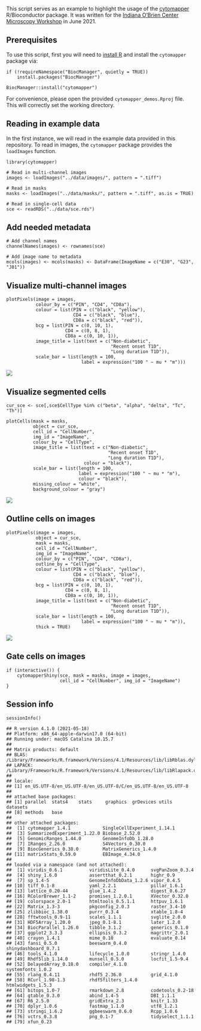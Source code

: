This script serves as an example to highlight the usage of the
[cytomapper](https://www.bioconductor.org/packages/release/bioc/html/cytomapper.html)
R/Bioconductor package. It was written for the [Indiana O’Brien Center
Microscopy
Workshop](http://static.medicine.iupui.edu/obrien/2021Schedule.pdf) in
June 2021.

## Prerequisites

To use this script, first you will need to [install
R](https://www.r-project.org/) and install the `cytomapper` package via:

    if (!requireNamespace("BiocManager", quietly = TRUE))
        install.packages("BiocManager")

    BiocManager::install("cytomapper")

For convenience, please open the provided `cytomapper_demos.Rproj` file.
This will correctly set the working directory.

## Reading in example data

In the first instance, we will read in the example data provided in this
repository. To read in images, the `cytomapper` package provides the
`loadImages` function.

    library(cytomapper)

    # Read in multi-channel images
    images <- loadImages("../data/images/", pattern = ".tiff")

    # Read in masks
    masks <- loadImages("../data/masks/", pattern = ".tiff", as.is = TRUE)

    # Read in single-cell data
    sce <- readRDS("../data/sce.rds")

## Add needed metadata

    # Add channel names
    channelNames(images) <- rownames(sce)

    # Add image name to metadata
    mcols(images) <- mcols(masks) <- DataFrame(ImageName = c("E30", "G23", "J01"))

## Visualize multi-channel images

    plotPixels(image = images,
               colour_by = c("PIN", "CD4", "CD8a"), 
               colour = list(PIN = c("black", "yellow"),
                             CD4 = c("black", "blue"),
                             CD8a = c("black", "red")),
               bcg = list(PIN = c(0, 10, 1),
                          CD4 = c(0, 8, 1),
                          CD8a = c(0, 10, 1)),
               image_title = list(text = c("Non-diabetic",
                                           "Recent onset T1D",
                                           "Long duration T1D")),
               scale_bar = list(length = 100,
                                label = expression("100 " ~ mu * "m")))

![](cytomapper_workshop_files/figure-markdown_strict/unnamed-chunk-2-1.png)

## Visualize segmented cells

    cur_sce <- sce[,sce$CellType %in% c("beta", "alpha", "delta", "Tc", "Th")]

    plotCells(mask = masks,
              object = cur_sce,
              cell_id = "CellNumber",
              img_id = "ImageName",
              colour_by = "CellType",
              image_title = list(text = c("Non-diabetic",
                                          "Recent onset T1D",
                                          "Long duration T1D"),
                                 colour = "black"),
              scale_bar = list(length = 100,
                               label = expression("100 " ~ mu * "m"),
                               colour = "black"),
              missing_colour = "white",
              background_colour = "gray")

![](cytomapper_workshop_files/figure-markdown_strict/unnamed-chunk-3-1.png)

## Outline cells on images

    plotPixels(image = images,
               object = cur_sce,
               mask = masks,
               cell_id = "CellNumber",
               img_id = "ImageName",
               colour_by = c("PIN", "CD4", "CD8a"), 
               outline_by = "CellType",
               colour = list(PIN = c("black", "yellow"),
                             CD4 = c("black", "blue"),
                             CD8a = c("black", "red")),
               bcg = list(PIN = c(0, 10, 1),
                          CD4 = c(0, 8, 1),
                          CD8a = c(0, 10, 1)),
               image_title = list(text = c("Non-diabetic",
                                           "Recent onset T1D",
                                           "Long duration T1D")),
               scale_bar = list(length = 100,
                                label = expression("100 " ~ mu * "m")),
               thick = TRUE)

![](cytomapper_workshop_files/figure-markdown_strict/unnamed-chunk-4-1.png)

## Gate cells on images

    if (interactive()) {
        cytomapperShiny(sce, mask = masks, image = images, 
                        cell_id = "CellNumber", img_id = "ImageName")
    }

## Session info

    sessionInfo()

    ## R version 4.1.0 (2021-05-18)
    ## Platform: x86_64-apple-darwin17.0 (64-bit)
    ## Running under: macOS Catalina 10.15.7
    ## 
    ## Matrix products: default
    ## BLAS:   /Library/Frameworks/R.framework/Versions/4.1/Resources/lib/libRblas.dylib
    ## LAPACK: /Library/Frameworks/R.framework/Versions/4.1/Resources/lib/libRlapack.dylib
    ## 
    ## locale:
    ## [1] en_US.UTF-8/en_US.UTF-8/en_US.UTF-8/C/en_US.UTF-8/en_US.UTF-8
    ## 
    ## attached base packages:
    ## [1] parallel  stats4    stats     graphics  grDevices utils     datasets 
    ## [8] methods   base     
    ## 
    ## other attached packages:
    ##  [1] cytomapper_1.4.1            SingleCellExperiment_1.14.1
    ##  [3] SummarizedExperiment_1.22.0 Biobase_2.52.0             
    ##  [5] GenomicRanges_1.44.0        GenomeInfoDb_1.28.0        
    ##  [7] IRanges_2.26.0              S4Vectors_0.30.0           
    ##  [9] BiocGenerics_0.38.0         MatrixGenerics_1.4.0       
    ## [11] matrixStats_0.59.0          EBImage_4.34.0             
    ## 
    ## loaded via a namespace (and not attached):
    ##  [1] viridis_0.6.1          viridisLite_0.4.0      svgPanZoom_0.3.4      
    ##  [4] shiny_1.6.0            assertthat_0.2.1       highr_0.9             
    ##  [7] sp_1.4-5               GenomeInfoDbData_1.2.6 vipor_0.4.5           
    ## [10] tiff_0.1-8             yaml_2.2.1             pillar_1.6.1          
    ## [13] lattice_0.20-44        glue_1.4.2             digest_0.6.27         
    ## [16] RColorBrewer_1.1-2     promises_1.2.0.1       XVector_0.32.0        
    ## [19] colorspace_2.0-1       htmltools_0.5.1.1      httpuv_1.6.1          
    ## [22] Matrix_1.3-3           pkgconfig_2.0.3        raster_3.4-10         
    ## [25] zlibbioc_1.38.0        purrr_0.3.4            xtable_1.8-4          
    ## [28] fftwtools_0.9-11       scales_1.1.1           svglite_2.0.0         
    ## [31] HDF5Array_1.20.0       jpeg_0.1-8.1           later_1.2.0           
    ## [34] BiocParallel_1.26.0    tibble_3.1.2           generics_0.1.0        
    ## [37] ggplot2_3.3.3          ellipsis_0.3.2         magrittr_2.0.1        
    ## [40] crayon_1.4.1           mime_0.10              evaluate_0.14         
    ## [43] fansi_0.5.0            beeswarm_0.4.0         shinydashboard_0.7.1  
    ## [46] tools_4.1.0            lifecycle_1.0.0        stringr_1.4.0         
    ## [49] Rhdf5lib_1.14.0        munsell_0.5.0          locfit_1.5-9.4        
    ## [52] DelayedArray_0.18.0    compiler_4.1.0         systemfonts_1.0.2     
    ## [55] rlang_0.4.11           rhdf5_2.36.0           grid_4.1.0            
    ## [58] RCurl_1.98-1.3         rhdf5filters_1.4.0     htmlwidgets_1.5.3     
    ## [61] bitops_1.0-7           rmarkdown_2.8          codetools_0.2-18      
    ## [64] gtable_0.3.0           abind_1.4-5            DBI_1.1.1             
    ## [67] R6_2.5.0               gridExtra_2.3          knitr_1.33            
    ## [70] dplyr_1.0.6            fastmap_1.1.0          utf8_1.2.1            
    ## [73] stringi_1.6.2          ggbeeswarm_0.6.0       Rcpp_1.0.6            
    ## [76] vctrs_0.3.8            png_0.1-7              tidyselect_1.1.1      
    ## [79] xfun_0.23
